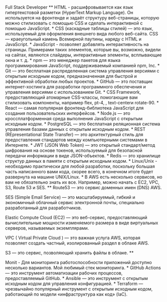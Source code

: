 Full Stack Developer
**
HTML - расшифровывается как язык гипертекстовой разметки (HyperText Markup Language). Он используется на фронтенде и задаёт структуру веб-страницы, которую можно стилизовать с помощью CSS и сделать интерактивной с помощью JavaScript.
*
CSS (каскадные таблицы стилей) — это язык, используемый для оформления внешнего вида любого веб-сайта. CSS — краеугольный камень Всемирной паутины, наряду с HTML и JavaScript.
*
JavaScript - позволяет добавлять интерактивность на страницы. Примерами таких элементов, которые вы, возможно, видели на сайтах, являются слайдеры, интерактивные элементы, всплывающие окна и т. д.
*
npm — это менеджер пакетов для языка программирования JavaScript, поддерживаемый компанией npm, Inc.
*
Git — это бесплатная распределенная система управления версиями с открытым исходным кодом, предназначенная для быстрой и эффективной обработки любых проектов.
*
GitHub — это поставщик интернет-хостинга для разработки программного обеспечения и управления версиями с использованием Git.
*
CSS Framework, предоставляющий атомарные CSS-классы, помогающие вам стилизовать компоненты, например flex, pt-4, , text-centerи rotate-90.
*
React — самая популярная фронтенд-библиотека JavaScript для создания пользовательских интерфейсов.
*
Node.js — это кроссплатформенная среда выполнения JavaScript с открытым исходным кодом.
*
PostgreSQL — это бесплатная реляционная система управления базами данных с открытым исходным кодом.
*
REST (REpresentational State Transfer) — это архитектурный стиль для предоставления стандартов между компьютерными системами в Интернете.
*
JWT (JSON Web Token) — это открытый стандарт/метод шифрования на основе токенов, используемый для безопасной передачи информации в виде JSON-объектов.
*
Redis — это хранилище структур данных в памяти с открытым исходным кодом.
*
Linux/Unix - необходимо практически для любой разработки, поскольку большая часть написанного вами кода, скорее всего, в конечном итоге будет развернута на машине UNIX/Linux.
*
В AWS есть несколько сервисов, но вам не обязательно знать их все. Например, можно начать с EC2, VPC, S3, Route 53 и SES.
**
Route53 — это сервис доменных имен (DNS) AWS.

SES (Simple Email Service) — это масштабируемый, гибкий и экономичный облачный сервис электронной почты, специально разработанный для разработчиков.

Elastic Compute Cloud (EC2) — это веб-сервис, предоставляющий вычислительные мощности изменяемого размера в виде виртуальных серверов, называемых экземплярами.

VPC ( Virtual Private Cloud ) — это важная услуга AWS, которая позволяет создать частный, изолированный раздел в облаке AWS.

S3 — это сервис, позволяющий хранить файлы в облаке.
**

Monit - Для мониторинга работоспособности приложений доступно несколько вариантов. Мой любимый стек мониторинга.
*
GitHub Actions — это инструмент автоматизации рабочих процессов, предоставляемый GitHub.
*
Ansible — это инструмент с открытым исходным кодом для управления конфигурацией.
*
Terraform — чрезвычайно популярный инструмент с открытым исходным кодом, работающий по модели «инфраструктура как код» (IaC).